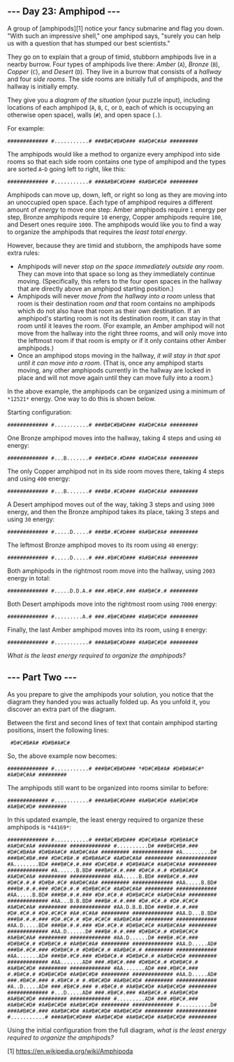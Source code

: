 ## --- Day 23: Amphipod ---

A group of [amphipods][1] notice your fancy submarine and flag you down. "With such an impressive shell," one amphipod says, "surely you can help us with a question that has stumped our best
scientists."

They go on to explain that a group of timid, stubborn amphipods live in a nearby burrow. Four types of amphipods live there: *Amber* (`A`), *Bronze* (`B`), *Copper* (`C`), and *Desert* (`D`). They
live in a burrow that consists of a *hallway* and four *side rooms*. The side rooms are initially full of amphipods, and the hallway is initially empty.

They give you a *diagram of the situation* (your puzzle input), including locations of each amphipod (`A`, `B`, `C`, or `D`, each of which is occupying an otherwise open space), walls (`#`), and open
space (`.`).

For example:

`#############
#...........#
###B#C#B#D###
  #A#D#C#A#
  #########
`

The amphipods would like a method to organize every amphipod into side rooms so that each side room contains one type of amphipod and the types are sorted `A`-`D` going left to right, like this:

`#############
#...........#
###A#B#C#D###
  #A#B#C#D#
  #########
`

Amphipods can move up, down, left, or right so long as they are moving into an unoccupied open space. Each type of amphipod requires a different amount of *energy* to move one step: Amber amphipods
require `1` energy per step, Bronze amphipods require `10` energy, Copper amphipods require `100`, and Desert ones require `1000`. The amphipods would like you to find a way to organize the amphipods
that requires the *least total energy*.

However, because they are timid and stubborn, the amphipods have some extra rules:

* Amphipods will never *stop on the space immediately outside any room*. They can move into that space so long as they immediately continue moving. (Specifically, this refers to the four open spaces
  in the hallway that are directly above an amphipod starting position.)
* Amphipods will never *move from the hallway into a room* unless that room is their destination room *and* that room contains no amphipods which do not also have that room as their own destination.
  If an amphipod's starting room is not its destination room, it can stay in that room until it leaves the room. (For example, an Amber amphipod will not move from the hallway into the right three
  rooms, and will only move into the leftmost room if that room is empty or if it only contains other Amber amphipods.)
* Once an amphipod stops moving in the hallway, *it will stay in that spot until it can move into a room*. (That is, once any amphipod starts moving, any other amphipods currently in the hallway are
  locked in place and will not move again until they can move fully into a room.)

In the above example, the amphipods can be organized using a minimum of `*12521*` energy. One way to do this is shown below.

Starting configuration:

`#############
#...........#
###B#C#B#D###
  #A#D#C#A#
  #########
`

One Bronze amphipod moves into the hallway, taking 4 steps and using `40` energy:

`#############
#...B.......#
###B#C#.#D###
  #A#D#C#A#
  #########
`

The only Copper amphipod not in its side room moves there, taking 4 steps and using `400` energy:

`#############
#...B.......#
###B#.#C#D###
  #A#D#C#A#
  #########
`

A Desert amphipod moves out of the way, taking 3 steps and using `3000` energy, and then the Bronze amphipod takes its place, taking 3 steps and using `30` energy:

`#############
#.....D.....#
###B#.#C#D###
  #A#B#C#A#
  #########
`

The leftmost Bronze amphipod moves to its room using `40` energy:

`#############
#.....D.....#
###.#B#C#D###
  #A#B#C#A#
  #########
`

Both amphipods in the rightmost room move into the hallway, using `2003` energy in total:

`#############
#.....D.D.A.#
###.#B#C#.###
  #A#B#C#.#
  #########
`

Both Desert amphipods move into the rightmost room using `7000` energy:

`#############
#.........A.#
###.#B#C#D###
  #A#B#C#D#
  #########
`

Finally, the last Amber amphipod moves into its room, using `8` energy:

`#############
#...........#
###A#B#C#D###
  #A#B#C#D#
  #########
`

*What is the least energy required to organize the amphipods?*

## --- Part Two ---

As you prepare to give the amphipods your solution, you notice that the diagram they handed you was actually folded up. As you unfold it, you discover an extra part of the diagram.

Between the first and second lines of text that contain amphipod starting positions, insert the following lines:

`  #D#C#B#A#
  #D#B#A#C#
`

So, the above example now becomes:

`#############
#...........#
###B#C#B#D###
  *#D#C#B#A#
  #D#B#A#C#*
  #A#D#C#A#
  #########
`

The amphipods still want to be organized into rooms similar to before:

`#############
#...........#
###A#B#C#D###
  #A#B#C#D#
  #A#B#C#D#
  #A#B#C#D#
  #########
`

In this updated example, the least energy required to organize these amphipods is `*44169*`:

`#############
#...........#
###B#C#B#D###
  #D#C#B#A#
  #D#B#A#C#
  #A#D#C#A#
  #########
#############
#..........D#
###B#C#B#.###
  #D#C#B#A#
  #D#B#A#C#
  #A#D#C#A#
  #########
#############
#A.........D#
###B#C#B#.###
  #D#C#B#.#
  #D#B#A#C#
  #A#D#C#A#
  #########
#############
#A........BD#
###B#C#.#.###
  #D#C#B#.#
  #D#B#A#C#
  #A#D#C#A#
  #########
#############
#A......B.BD#
###B#C#.#.###
  #D#C#.#.#
  #D#B#A#C#
  #A#D#C#A#
  #########
#############
#AA.....B.BD#
###B#C#.#.###
  #D#C#.#.#
  #D#B#.#C#
  #A#D#C#A#
  #########
#############
#AA.....B.BD#
###B#.#.#.###
  #D#C#.#.#
  #D#B#C#C#
  #A#D#C#A#
  #########
#############
#AA.....B.BD#
###B#.#.#.###
  #D#.#C#.#
  #D#B#C#C#
  #A#D#C#A#
  #########
#############
#AA...B.B.BD#
###B#.#.#.###
  #D#.#C#.#
  #D#.#C#C#
  #A#D#C#A#
  #########
#############
#AA.D.B.B.BD#
###B#.#.#.###
  #D#.#C#.#
  #D#.#C#C#
  #A#.#C#A#
  #########
#############
#AA.D...B.BD#
###B#.#.#.###
  #D#.#C#.#
  #D#.#C#C#
  #A#B#C#A#
  #########
#############
#AA.D.....BD#
###B#.#.#.###
  #D#.#C#.#
  #D#B#C#C#
  #A#B#C#A#
  #########
#############
#AA.D......D#
###B#.#.#.###
  #D#B#C#.#
  #D#B#C#C#
  #A#B#C#A#
  #########
#############
#AA.D......D#
###B#.#C#.###
  #D#B#C#.#
  #D#B#C#.#
  #A#B#C#A#
  #########
#############
#AA.D.....AD#
###B#.#C#.###
  #D#B#C#.#
  #D#B#C#.#
  #A#B#C#.#
  #########
#############
#AA.......AD#
###B#.#C#.###
  #D#B#C#.#
  #D#B#C#.#
  #A#B#C#D#
  #########
#############
#AA.......AD#
###.#B#C#.###
  #D#B#C#.#
  #D#B#C#.#
  #A#B#C#D#
  #########
#############
#AA.......AD#
###.#B#C#.###
  #.#B#C#.#
  #D#B#C#D#
  #A#B#C#D#
  #########
#############
#AA.D.....AD#
###.#B#C#.###
  #.#B#C#.#
  #.#B#C#D#
  #A#B#C#D#
  #########
#############
#A..D.....AD#
###.#B#C#.###
  #.#B#C#.#
  #A#B#C#D#
  #A#B#C#D#
  #########
#############
#...D.....AD#
###.#B#C#.###
  #A#B#C#.#
  #A#B#C#D#
  #A#B#C#D#
  #########
#############
#.........AD#
###.#B#C#.###
  #A#B#C#D#
  #A#B#C#D#
  #A#B#C#D#
  #########
#############
#..........D#
###A#B#C#.###
  #A#B#C#D#
  #A#B#C#D#
  #A#B#C#D#
  #########
#############
#...........#
###A#B#C#D###
  #A#B#C#D#
  #A#B#C#D#
  #A#B#C#D#
  #########
`

Using the initial configuration from the full diagram, *what is the least energy required to organize the amphipods?*

[1] https://en.wikipedia.org/wiki/Amphipoda
